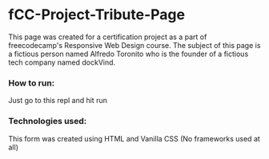 # fCC-Project-Tribute-Page
This page was created for a certification project as a part of freecodecamp's Responsive Web Design course. The subject of this page is a fictious person named Alfredo Toronito who is the founder of a fictious tech company named dockVind.

### How to run:
Just go to this repl and hit run

### Technologies used:
This form was created using HTML and Vanilla CSS (No frameworks used at all)
